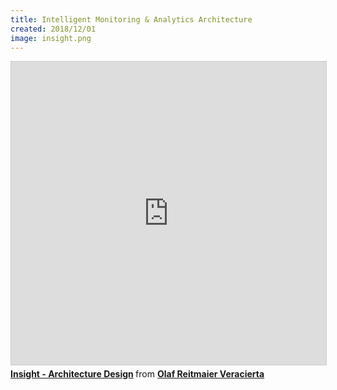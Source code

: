 ```yaml
---
title: Intelligent Monitoring & Analytics Architecture
created: 2018/12/01
image: insight.png
---
```


<div class="text-center">
<iframe src="https://www.slideshare.net/slideshow/embed_code/key/itMcQ4xKQuf47L" width="595" height="485" frameborder="0" marginwidth="0" marginheight="0" scrolling="no" style="border:1px solid #CCC; border-width:1px; margin-bottom:5px; max-width: 100%;" allowfullscreen> </iframe> <div style="margin-bottom:5px"> <strong> <a href="https://www.slideshare.net/olafrv/insight-architecture-design-2018" title="Insight - Architecture Design" target="_blank">Insight - Architecture Design</a> </strong> from <strong><a href="https://www.slideshare.net/olafrv" target="_blank">Olaf Reitmaier Veracierta</a></strong> </div>
</div>